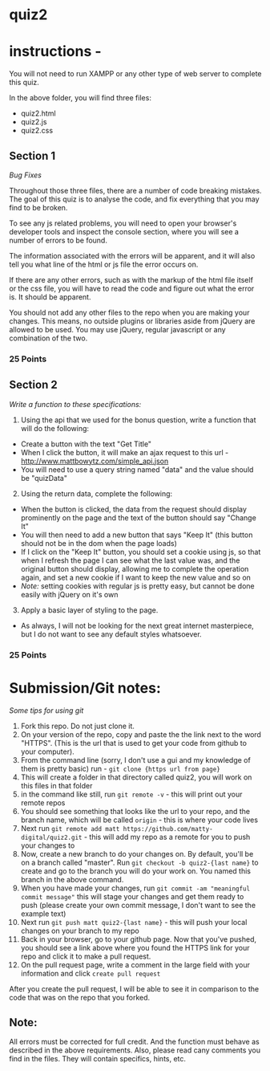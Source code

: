 # quiz2

# instructions - 

You will not need to run XAMPP or any other type of web server to complete this quiz.

In the above folder, you will find three files:
* quiz2.html
* quiz2.js
* quiz2.css

## Section 1

*Bug Fixes*

Throughout those three files, there are a number of code breaking mistakes. The goal of this quiz is to analyse the code, and fix everything that you may find to be broken.

To see any js related problems, you will need to open your browser's developer tools and inspect the console section, where you will see a number of errors to be found.

The information associated with the errors will be apparent, and it will also tell you what line of the html or js file the error occurs on.

If there are any other errors, such as with the markup of the html file itself or the css file, you will have to read the code and figure out what the error is. It should be apparent.

You should not add any other files to the repo when you are making your changes. This means, no outside plugins or libraries aside from jQuery are allowed to be used. You may use jQuery, regular javascript or any combination of the two.

### 25 Points

## Section 2

*Write a function to these specifications:*

1. Using the api that we used for the bonus question, write a function that will do the following:
  * Create a button with the text "Get Title"
  * When I click the button, it will make an ajax request to this url - http://www.mattbowytz.com/simple_api.json
  * You will need to use a query string named "data" and the value should be "quizData"

2. Using the return data, complete the following:
  * When the button is clicked, the data from the request should display prominently on the page and the text of the button should say "Change It"
  * You will then need to add a new button that says "Keep It" (this button should not be in the dom when the page loads)
  * If I click on the "Keep It" button, you should set a cookie using js, so that when I refresh the page I can see what the last value was, and the original button should display, allowing me to complete the operation again, and set a new cookie if I want to keep the new value and so on
  * *Note:* setting cookies with regular js is pretty easy, but cannot be done easily with jQuery on it's own

3. Apply a basic layer of styling to the page.
  * As always, I will not be looking for the next great internet masterpiece, but I do not want to see any default styles whatsoever.

### 25 Points

# Submission/Git notes:

*Some tips for using git*

1. Fork this repo. Do not just clone it.
2. On your version of the repo, copy and paste the the link next to the word "HTTPS". (This is the url that is used to get your code from github to your computer).
3. From the command line (sorry, I don't use a gui and my knowledge of them is pretty basic) run - `git clone {https url from page}`
4. This will create a folder in that directory called quiz2, you will work on this files in that folder
5. in the command like still, run `git remote -v` - this will print out your remote repos
6. You should see something that looks like the url to your repo, and the branch name, which will be called `origin` - this is where your code lives
7. Next run `git remote add matt https://github.com/matty-digital/quiz2.git` - this will add my repo as a remote for you to push your changes to
8. Now, create a new branch to do your changes on. By default, you'll be on a branch called "master". Run `git checkout -b quiz2-{last name}` to create and go to the branch you will do your work on. You named this branch in the above command.
9. When you have made your changes, run `git commit -am "meaningful commit message"` this will stage your changes and get them ready to push (please create your own commit message, I don't want to see the example text)
9. Next run `git push matt quiz2-{last name}` - this will push your local changes on your branch to my repo
10. Back in your browser, go to your github page. Now that you've pushed, you should see a link above where you found the HTTPS link for your repo and click it to make a pull request.
11. On the pull request page, write a comment in the large field with your information and click `create pull request`

After you create the pull request, I will be able to see it in comparison to the code that was on the repo that you forked.

## Note:

All errors must be corrected for full credit. And the function must behave as described in the above requirements. Also, please read cany comments you find in the files. They will contain specifics, hints, etc.